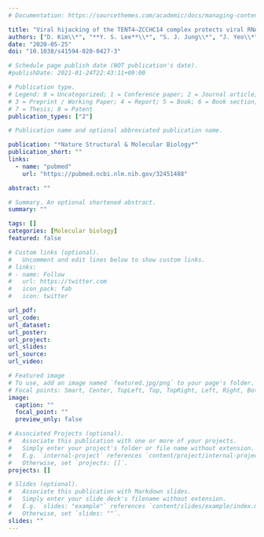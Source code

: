 ```yaml
---
# Documentation: https://sourcethemes.com/academic/docs/managing-content/

title: "Viral hijacking of the TENT4–ZCCHC14 complex protects viral RNAs via mixed tailing"
authors: ["D. Kim\\*", "**Y. S. Lee**\\*", "S. J. Jung\\*", "J. Yeo\\*", "J. J. Seo", "Y. Y. Lee", "J. Lim", "H. Chang", "J. Song", "J. Yang", "K. Ahn", "G. Jung" , "V. N. Kim\\#"]
date: "2020-05-25"
doi: "10.1038/s41594-020-0427-3"

# Schedule page publish date (NOT publication's date).
#publishDate: 2021-01-24T22:43:11+09:00

# Publication type.
# Legend: 0 = Uncategorized; 1 = Conference paper; 2 = Journal article;
# 3 = Preprint / Working Paper; 4 = Report; 5 = Book; 6 = Book section;
# 7 = Thesis; 8 = Patent
publication_types: ["2"]

# Publication name and optional abbreviated publication name.

publication: "*Nature Structural & Molecular Biology*"
publication_short: ""
links:
  - name: "pubmed"
    url: "https://pubmed.ncbi.nlm.nih.gov/32451488"

abstract: ""

# Summary. An optional shortened abstract.
summary: ""

tags: []
categories: [Molecular biology]
featured: false

# Custom links (optional).
#   Uncomment and edit lines below to show custom links.
# links:
# - name: Follow
#   url: https://twitter.com
#   icon_pack: fab
#   icon: twitter

url_pdf:
url_code:
url_dataset:
url_poster:
url_project:
url_slides:
url_source:
url_video:

# Featured image
# To use, add an image named `featured.jpg/png` to your page's folder.
# Focal points: Smart, Center, TopLeft, Top, TopRight, Left, Right, BottomLeft, Bottom, BottomRight.
image:
  caption: ""
  focal_point: ""
  preview_only: false

# Associated Projects (optional).
#   Associate this publication with one or more of your projects.
#   Simply enter your project's folder or file name without extension.
#   E.g. `internal-project` references `content/project/internal-project/index.md`.
#   Otherwise, set `projects: []`.
projects: []

# Slides (optional).
#   Associate this publication with Markdown slides.
#   Simply enter your slide deck's filename without extension.
#   E.g. `slides: "example"` references `content/slides/example/index.md`.
#   Otherwise, set `slides: ""`.
slides: ""
---
```

